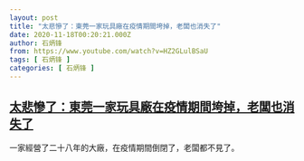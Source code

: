 ```yaml
---
layout: post
title: "太悲慘了：東莞一家玩具廠在疫情期間垮掉，老闆也消失了"
date: 2020-11-18T00:20:21.000Z
author: 石炳锋
from: https://www.youtube.com/watch?v=HZ2GLulBSaU
tags: [ 石炳锋 ]
categories: [ 石炳锋 ]
---
```

<!--1605658821000-->
[太悲慘了：東莞一家玩具廠在疫情期間垮掉，老闆也消失了](https://www.youtube.com/watch?v=HZ2GLulBSaU)
------

<div>
一家經營了二十八年的大廠，在疫情期間倒閉了，老闆都不見了。
</div>
